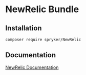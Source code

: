 # NewRelic Bundle

## Installation

```
composer require spryker/NewRelic
```

## Documentation

[NewRelic Documentation](https://spryker.github.io/new-relic/index.html)




